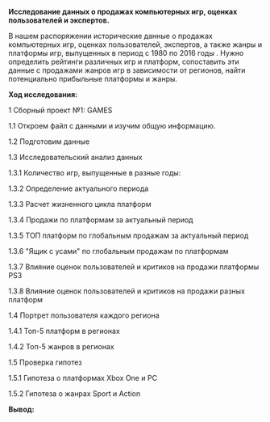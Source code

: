 __Исследование данных о продажах компьютерных игр, оценках пользователей и экспертов.__

В нашем распоряжении исторические данные о продажах компьютерных игр, оценках пользователей, экспертов, а также жанры и платформы игр, выпущенных в период с 1980 по 2016 годы . Нужно определить рейтинги различных игр и платформ, сопоставить эти данные с продажами жанров игр в зависимости от регионов, найти потенциально прибыльные платформы и жанры.

__Ход исследования:__

1  Сборный проект №1: GAMES

1.1  Откроем файл с данными и изучим общую информацию.

1.2  Подготовим данные

1.3  Исследовательский анализ данных

1.3.1  Количество игр, выпущенные в разные годы:

1.3.2  Определение актуального периода

1.3.3  Расчет жизненного цикла платформ

1.3.4  Продажи по платформам за актуальный период

1.3.5  ТОП платформ по глобальным продажам за актуальный период

1.3.6  "Ящик с усами" по глобальным продажам по платформам

1.3.7  Влияние оценок пользователей и критиков на продажи платформы PS3

1.3.8  Влияние оценок пользователей и критиков на продажи разных платформ

1.4  Портрет пользователя каждого региона

1.4.1  Топ-5 платформ в регионах

1.4.2  Топ-5 жанров в регионах

1.5  Проверка гипотез

1.5.1  Гипотеза о платформах Xbox One и PC

1.5.2  Гипотеза о жанрах Sport и Action

__Вывод:__

